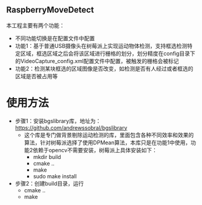 ## RaspberryMoveDetect
本工程主要有两个功能：
* 不同功能切换是在配置文件中配置
* 功能1：基于普通USB摄像头在树莓派上实现运动物体检测，支持框选检测特定区域，框选区域之后会将该区域进行栅格的划分，划分精度在config目录下的VideoCapture_config.xml配置文件中配置，被触发的栅格会被标记
* 功能2：检测某块框选的区域图像是否改变，如检测是否有人经过或者框选的区域是否被占用等

# 使用方法
* 步骤1：安装bgslibrary库，地址为：https://github.com/andrewssobral/bgslibrary
    * 这个库是专门做背景剔除运动检测的库，里面包含各种不同效率和效果的算法，针对树莓派选择了使用DPMean算法，本库只是在功能1中使用，功能2依赖于opencv不需要安装，树莓派上具体安装如下：
        * mkdir build
        * cmake ..
        * make
        * sudo make install
* 步骤2：创建build目录，运行
    * cmake ..
    * make
